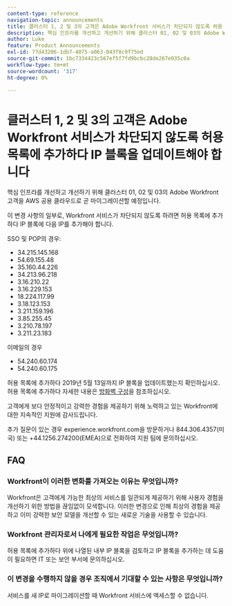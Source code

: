 ```yaml
---
content-type: reference
navigation-topic: announcements
title: 클러스터 1, 2 및 3의 고객은 Adobe Workfront 서비스가 차단되지 않도록 허용 목록에 추가하다 IP 블록을 업데이트해야 합니다
description: 핵심 인프라를 개선하고 개선하기 위해 클러스터 01, 02 및 03의 Adobe Workfront 고객을 AWS 공용 클라우드로 곧 마이그레이션할 예정입니다.
author: Luke
feature: Product Announcements
exl-id: 77d43206-1db7-4075-a063-043f8c9f75ed
source-git-commit: 1bc7334423c567ef5f7fd9bcbc28de267e035c0a
workflow-type: tm+mt
source-wordcount: '317'
ht-degree: 0%

---
```


# 클러스터 1, 2 및 3의 고객은 Adobe Workfront 서비스가 차단되지 않도록 허용 목록에 추가하다 IP 블록을 업데이트해야 합니다

핵심 인프라를 개선하고 개선하기 위해 클러스터 01, 02 및 03의 Adobe Workfront 고객을 AWS 공용 클라우드로 곧 마이그레이션할 예정입니다.

이 변경 사항의 일부로, Workfront 서비스가 차단되지 않도록 하려면 허용 목록에 추가하다 IP 블록에 다음 IP를 추가해야 합니다.

SSO 및 POP의 경우:

* 34.215.145.168
* 54.69.155.48
* 35.160.44.226
* 34.213.96.218
* 3.16.210.22
* 3.16.229.153
* 18.224.117.99
* 3.18.123.153
* 3.211.159.196
* 3.85.255.45
* 3.210.78.197
* 3.211.23.183

이메일의 경우

* 54.240.60.174
* 54.240.60.175

허용 목록에 추가하다 2019년 5월 13일까지 IP 블록을 업데이트했는지 확인하십시오. 허용 목록에 추가하다 자세한 내용은 [방화벽 구성](../../../administration-and-setup/get-started-wf-administration/configure-your-firewall.md)을 참조하십시오.

고객에게 보다 안정적이고 강력한 경험을 제공하기 위해 노력하고 있는 Workfront에 대한 지속적인 지원에 감사드립니다.

추가 질문이 있는 경우 experience.workfront.com을 방문하거나 844.306.4357(미국) 또는 +44.1256.274200(EMEA)으로 전화하여 지원 팀에 문의하십시오.

## FAQ

### Workfront이 이러한 변화를 가져오는 이유는 무엇입니까?

Workfront은 고객에게 가능한 최상의 서비스를 일관되게 제공하기 위해 사용자 경험을 개선하기 위한 방법을 끊임없이 모색합니다. 이러한 변경으로 인해 최상의 경험을 제공하고 이미 강력한 보안 모델을 개선할 수 있는 새로운 기술을 사용할 수 있습니다.

### Workfront 관리자로서 나에게 필요한 작업은 무엇입니까?

허용 목록에 추가하다 위에 나열된 내부 IP 블록을 검토하고 IP 블록을 추가하는 데 도움이 필요하면 IT 또는 보안 부서에 문의하십시오.

### 이 변경을 수행하지 않을 경우 조직에서 기대할 수 있는 사항은 무엇입니까?

서비스를 새 IP로 마이그레이션할 때 Workfront 서비스에 액세스할 수 없습니다.
